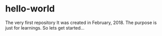 # hello-world
The very first repository
It was created in February, 2018.
The purpose is just for learnings.
So lets get started...
